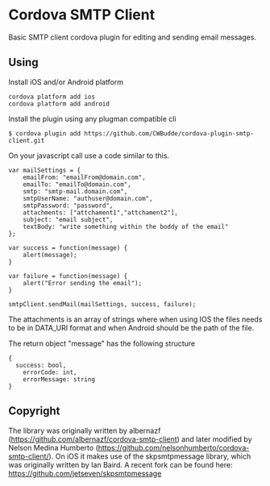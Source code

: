 # Cordova SMTP Client

Basic SMTP client cordova plugin for editing and sending email messages.

## Using

Install iOS and/or Android platform

    cordova platform add ios
    cordova platform add android

Install the plugin using any plugman compatible cli

    $ cordova plugin add https://github.com/CWBudde/cordova-plugin-smtp-client.git

On your javascript call use a code similar to this.

	var mailSettings = {
	    emailFrom: "emailFrom@domain.com",
	    emailTo: "emailTo@domain.com",
	    smtp: "smtp-mail.domain.com",
	    smtpUserName: "authuser@domain.com",
	    smtpPassword: "password",
	    attachments: ["attchament1","attchament2"],
	    subject: "email subject",
		textBody: "write something within the boddy of the email"
	};
	            
	var success = function(message) {
		alert(message);
	}
	
	var failure = function(message) {
		alert("Error sending the email");
	}			
				
	smtpClient.sendMail(mailSettings, success, failure);

The attachments is an array of strings where when using IOS the files needs to be in DATA_URI format and when Android should be the path of the file.
	
The return object "message" has the following structure

	{
	  success: bool,
		errorCode: int,
		errorMessage: string	    
	}

## Copyright

The library was originally written by albernazf (https://github.com/albernazf/cordova-smtp-client) and later modified by Nelson Medina Humberto (https://github.com/nelsonhumberto/cordova-smtp-client/). On iOS it makes use of the skpsmtpmessage library, which was originally written by Ian Baird. A recent fork can be found here: https://github.com/jetseven/skpsmtpmessage  
